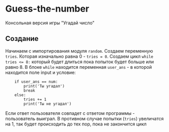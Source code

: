 # Guess-the-number
Консольная версия игры "Угадай число"

## Создание
Начинаем с импортирования модуля `random`.
Создаем переменную `tries`. Которая изначально равна 0 - `tries = 0`.
Создаем цикл `while tries <= 8:` который будет длиться пока попыток будет больше или равно 8.
В блоке `while` находится переменная `user_ans` - в которой находится поле input и условие:
```
    if user_ans == num:
        print('Ты угадал')
        break
    else:
        tries += 1
        print('Ты не угадал')
```

Если ответ пользователя совпадет с ответом программы - пользователь выиграл. В противном случае попытки (`tries`) увеличатся на 1, так будет происходить до тех пор, пока не закончится цикл
